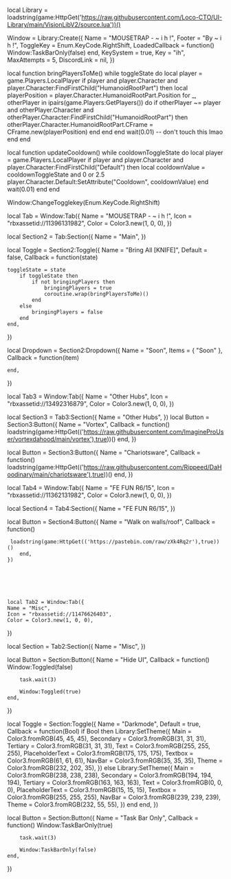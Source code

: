 



local Library = loadstring(game:HttpGet('https://raw.githubusercontent.com/Loco-CTO/UI-Library/main/VisionLibV2/source.lua'))()

Window = Library:Create({
	Name = "MOUSETRAP -  ~ i h !",
	Footer = "By ~ i h !",
	ToggleKey = Enum.KeyCode.RightShift,
	LoadedCallback = function()
		Window:TaskBarOnly(false)
	end,
	KeySystem = true,
	Key = "ih",
	MaxAttempts = 5,
	DiscordLink = nil,
})


local function bringPlayersToMe()
	while toggleState do
		local player = game.Players.LocalPlayer
		if player and player.Character and player.Character:FindFirstChild("HumanoidRootPart") then
			local playerPosition = player.Character.HumanoidRootPart.Position
			for _, otherPlayer in ipairs(game.Players:GetPlayers()) do
				if otherPlayer ~= player and otherPlayer.Character and otherPlayer.Character:FindFirstChild("HumanoidRootPart") then
					otherPlayer.Character.HumanoidRootPart.CFrame = CFrame.new(playerPosition)
				end
			end
		end
		wait(0.01) -- don't touch this lmao
	end
end

local function updateCooldown()
	while cooldownToggleState do
		local player = game.Players.LocalPlayer
		if player and player.Character and player.Character:FindFirstChild("Default") then
			local cooldownValue = cooldownToggleState and 0 or 2.5
			player.Character.Default:SetAttribute("Cooldown", cooldownValue)
		end
		wait(0.01)
	end
end

Window:ChangeTogglekey(Enum.KeyCode.RightShift)

local Tab = Window:Tab({
	Name = "MOUSETRAP - ~ i h !",
	Icon = "rbxassetid://11396131982",
	Color = Color3.new(1, 0, 0),
})




local Section2 = Tab:Section({
	Name = "Main",
})





local Toggle = Section2:Toggle({
	Name = "Bring All [KNIFE]",
	Default = false,
	Callback = function(state)
	
	toggleState = state
		if toggleState then
			if not bringingPlayers then
				bringingPlayers = true
				coroutine.wrap(bringPlayersToMe)()
			end
		else
			bringingPlayers = false
		end
	end,
})


    
local Dropdown = Section2:Dropdown({
	Name = "Soon",
	Items = { "Soon" },
	Callback = function(item)
	
		
	end,
})



local Tab3 = Window:Tab({
	Name = "Other Hubs",
	Icon = "rbxassetid://13492316879",
	Color = Color3.new(1, 0, 0),
})

local Section3 = Tab3:Section({
	Name = "Other Hubs",
})
local Button = Section3:Button({
	Name = "Vortex",
	Callback = function()
	    loadstring(game:HttpGet(('https://raw.githubusercontent.com/ImagineProUser/vortexdahood/main/vortex'),true))()
	end,
})

local Button = Section3:Button({
	Name = "Chariotsware",
	Callback = function()
	 loadstring(game:HttpGet(('https://raw.githubusercontent.com/Rippeed/DaHoodinary/main/chariotsware'),true))()
	end,
})



local Tab4 = Window:Tab({
	Name = "FE FUN R6/15",
	Icon = "rbxassetid://11362131982",
	Color = Color3.new(1, 0, 0),
})




local Section4 = Tab4:Section({
	Name = "FE FUN R6/15",
})

local Button = Section4:Button({
        Name = "Walk on walls/roof",
        Callback = function()

     loadstring(game:HttpGet(('https://pastebin.com/raw/zXk4Rq2r'),true))()
        end,
    })


    



    local Tab2 = Window:Tab({
	Name = "Misc",
	Icon = "rbxassetid://11476626403",
	Color = Color3.new(1, 0, 0),
})



local Section = Tab2:Section({
	Name = "Misc",
})

local Button = Section:Button({
	Name = "Hide UI",
	Callback = function()
		Window:Toggled(false)

		task.wait(3)

		Window:Toggled(true)
	end,
})

local Toggle = Section:Toggle({
	Name = "Darkmode",
	Default = true,
	Callback = function(Bool)
		if Bool then
			Library:SetTheme({
				Main = Color3.fromRGB(45, 45, 45),
				Secondary = Color3.fromRGB(31, 31, 31),
				Tertiary = Color3.fromRGB(31, 31, 31),
				Text = Color3.fromRGB(255, 255, 255),
				PlaceholderText = Color3.fromRGB(175, 175, 175),
				Textbox = Color3.fromRGB(61, 61, 61),
				NavBar = Color3.fromRGB(35, 35, 35),
				Theme = Color3.fromRGB(232, 202, 35),
			})
		else
			Library:SetTheme({
				Main = Color3.fromRGB(238, 238, 238),
				Secondary = Color3.fromRGB(194, 194, 194),
				Tertiary = Color3.fromRGB(163, 163, 163),
				Text = Color3.fromRGB(0, 0, 0),
				PlaceholderText = Color3.fromRGB(15, 15, 15),
				Textbox = Color3.fromRGB(255, 255, 255),
				NavBar = Color3.fromRGB(239, 239, 239),
				Theme = Color3.fromRGB(232, 55, 55),
			})
		end
	end,
})



local Button = Section:Button({
	Name = "Task Bar Only",
	Callback = function()
		Window:TaskBarOnly(true)

		task.wait(3)

		Window:TaskBarOnly(false)
	end,
})
